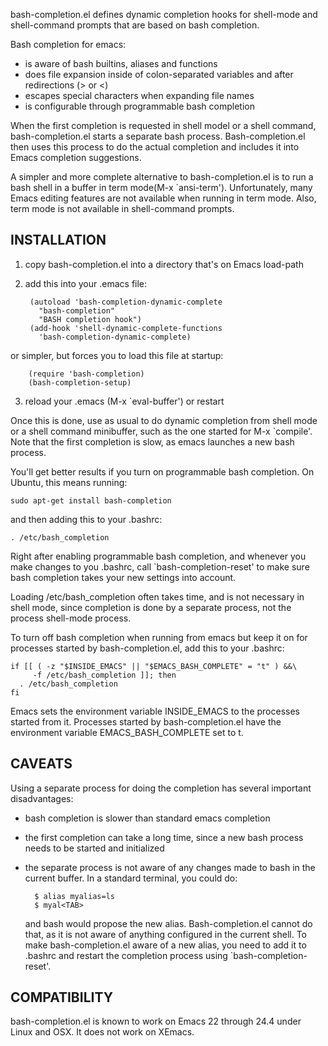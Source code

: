 bash-completion.el defines dynamic completion hooks for shell-mode and
shell-command prompts that are based on bash completion.

Bash completion for emacs:

- is aware of bash builtins, aliases and functions
- does file expansion inside of colon-separated variables
  and after redirections (> or <)
- escapes special characters when expanding file names
- is configurable through programmable bash completion

When the first completion is requested in shell model or a shell
command, bash-completion.el starts a separate bash
process.  Bash-completion.el then uses this process to do the actual
completion and includes it into Emacs completion suggestions.

A simpler and more complete alternative to bash-completion.el is to
run a bash shell in a buffer in term mode(M-x `ansi-term').
Unfortunately, many Emacs editing features are not available when
running in term mode.  Also, term mode is not available in
shell-command prompts.

## INSTALLATION

1. copy bash-completion.el into a directory that's on Emacs load-path
2. add this into your .emacs file:

        (autoload 'bash-completion-dynamic-complete 
          "bash-completion"
          "BASH completion hook")
        (add-hook 'shell-dynamic-complete-functions
          'bash-completion-dynamic-complete)

  or simpler, but forces you to load this file at startup:

        (require 'bash-completion)
        (bash-completion-setup)

3. reload your .emacs (M-x `eval-buffer') or restart

Once this is done, use <TAB> as usual to do dynamic completion from
shell mode or a shell command minibuffer, such as the one started
for M-x `compile'. Note that the first completion is slow, as emacs
launches a new bash process.

You'll get better results if you turn on programmable bash completion.
On Ubuntu, this means running:

    sudo apt-get install bash-completion

and then adding this to your .bashrc:

    . /etc/bash_completion

Right after enabling programmable bash completion, and whenever you
make changes to you .bashrc, call `bash-completion-reset' to make
sure bash completion takes your new settings into account.

Loading /etc/bash_completion often takes time, and is not necessary
in shell mode, since completion is done by a separate process, not
the process shell-mode process.

To turn off bash completion when running from emacs but keep it on
for processes started by bash-completion.el, add this to your .bashrc:

    if [[ ( -z "$INSIDE_EMACS" || "$EMACS_BASH_COMPLETE" = "t" ) &&\
         -f /etc/bash_completion ]]; then
      . /etc/bash_completion
    fi

Emacs sets the environment variable INSIDE_EMACS to the processes
started from it. Processes started by bash-completion.el have
the environment variable EMACS_BASH_COMPLETE set to t.

## CAVEATS

Using a separate process for doing the completion has several
important disadvantages:

- bash completion is slower than standard emacs completion
- the first completion can take a long time, since a new bash process
  needs to be started and initialized
- the separate process is not aware of any changes made to bash
  in the current buffer.
  In a standard terminal, you could do:

        $ alias myalias=ls
        $ myal<TAB>

  and bash would propose the new alias.
  Bash-completion.el cannot do that, as it is not aware of anything
  configured in the current shell. To make bash-completion.el aware
  of a new alias, you need to add it to .bashrc and restart the
  completion process using `bash-completion-reset'.

## COMPATIBILITY

bash-completion.el is known to work on Emacs 22 through 24.4 under
Linux and OSX. It does not work on XEmacs.
